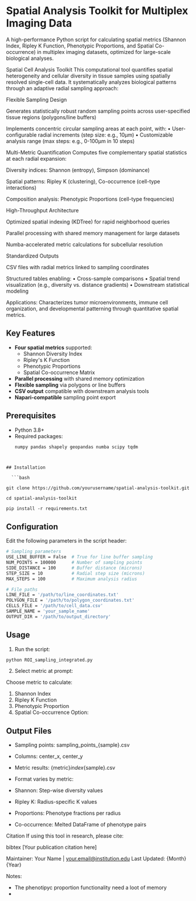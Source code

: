# Spatial Analysis Toolkit for Multiplex Imaging Data

A high-performance Python script for calculating spatial metrics (Shannon Index, Ripley K Function, Phenotypic Proportions, and Spatial Co-occurrence) in multiplex imaging datasets, optimized for large-scale biological analyses.

Spatial Cell Analysis Toolkit
This computational tool quantifies spatial heterogeneity and cellular diversity in tissue samples using spatially resolved single-cell data. It systematically analyzes biological patterns through an adaptive radial sampling approach:

Flexible Sampling Design

Generates statistically robust random sampling points across user-specified tissue regions (polygons/line buffers)

Implements concentric circular sampling areas at each point, with:
• User-configurable radial increments (step size: e.g., 10µm)
• Customizable analysis range (max steps: e.g., 0-100µm in 10 steps)

Multi-Metric Quantification
Computes five complementary spatial statistics at each radial expansion:

Diversity indices: Shannon (entropy), Simpson (dominance)

Spatial patterns: Ripley K (clustering), Co-occurrence (cell-type interactions)

Composition analysis: Phenotypic Proportions (cell-type frequencies)

High-Throughput Architecture

Optimized spatial indexing (KDTree) for rapid neighborhood queries

Parallel processing with shared memory management for large datasets

Numba-accelerated metric calculations for subcellular resolution

Standardized Outputs

CSV files with radial metrics linked to sampling coordinates

Structured tables enabling:
• Cross-sample comparisons
• Spatial trend visualization (e.g., diversity vs. distance gradients)
• Downstream statistical modeling

Applications: Characterizes tumor microenvironments, immune cell organization, and developmental patterning through quantitative spatial metrics.

## Key Features
- **Four spatial metrics** supported:
  - Shannon Diversity Index
  - Ripley's K Function
  - Phenotypic Proportions
  - Spatial Co-occurrence Matrix
- **Parallel processing** with shared memory optimization
- **Flexible sampling** via polygons or line buffers
- **CSV output** compatible with downstream analysis tools
- **Napari-compatible** sampling point export

## Prerequisites
- Python 3.8+
- Required packages:
  ```bash
  numpy pandas shapely geopandas numba scipy tqdm
```


## Installation

  ```bash

git clone https://github.com/yourusername/spatial-analysis-toolkit.git

cd spatial-analysis-toolkit
  
pip install -r requirements.txt
```


## Configuration
Edit the following parameters in the script header:

```bash
# Sampling parameters
USE_LINE_BUFFER = False  # True for line buffer sampling
NUM_POINTS = 100000      # Number of sampling points
SIDE_DISTANCE = 100      # Buffer distance (microns)
STEP_SIZE = 10           # Radial step size (microns)
MAX_STEPS = 100          # Maximum analysis radius

# File paths
LINE_FILE = '/path/to/line_coordinates.txt'
POLYGON_FILE = '/path/to/polygon_coordinates.txt'
CELLS_FILE = '/path/to/cell_data.csv'
SAMPLE_NAME = 'your_sample_name'
OUTPUT_DIR = '/path/to/output_directory'
```


## Usage


1) Run the script:

```bash
python ROI_sampling_integrated.py
```

2) Select metric at prompt:


Choose metric to calculate:
1) Shannon Index
2) Ripley K Function
3) Phenotypic Proportion
4) Spatial Co-occurrence
Option: 



## Output Files
- Sampling points: sampling_points_{sample}.csv

- Columns: center_x, center_y

- Metric results: {metric}_index_{sample}.csv

- Format varies by metric:

- Shannon: Step-wise diversity values

- Ripley K: Radius-specific K values

- Proportions: Phenotype fractions per radius

- Co-occurrence: Melted DataFrame of phenotype pairs



Citation
If using this tool in research, please cite:

bibtex
[Your publication citation here]


Maintainer: Your Name | your.email@institution.edu
Last Updated: {Month} {Year}



Notes:
- The phenotipyc proportion functionality need a loot of memory 
-



